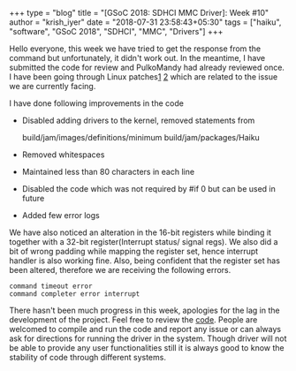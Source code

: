 +++
type = "blog"
title = "[GSoC 2018: SDHCI MMC Driver]: Week #10"
author = "krish_iyer"
date = "2018-07-31 23:58:43+05:30"
tags = ["haiku", "software", "GSoC 2018", "SDHCI", "MMC", "Drivers"]
+++

Hello everyone, this week we have tried to get the response from the command but unfortunately, it didn't work out. In the
meantime, I have submitted the code for review and PulkoMandy had already reviewed once. I have been going through Linux 
patches[1](https://patchwork.ozlabs.org/patch/279434/) [2](https://patchwork.kernel.org/patch/3181031/) which are related to 
the issue we are currently facing. 

I have done following improvements in the code
    
*    Disabled adding drivers to the kernel, removed statements from
    
        build/jam/images/definitions/minimum
        build/jam/packages/Haiku
* Removed whitespaces
* Maintained less than 80 characters in each line
* Disabled the code which was not required by #if 0 but can be used in future
* Added few error logs

We have also noticed an alteration in the 16-bit registers while binding it together with a 32-bit register(Interrupt status/
signal regs). We also did a bit of wrong padding while mapping the register set, hence interrupt handler is also working fine. 
Also, being confident that the register set has been altered, therefore we are receiving the following errors.
        
    command timeout error
    command completer error interrupt 
    
There hasn't been much progress in this week, apologies for the lag in the development of the project. Feel free to review the 
[code](https://review.haiku-os.org/#/c/haiku/+/318/). People are welcomed to compile and run the code and report any issue or 
can always ask for directions for running the driver in the system. Though driver will not be able to provide any user 
functionalities still it is always good to know the stability of code through different systems.